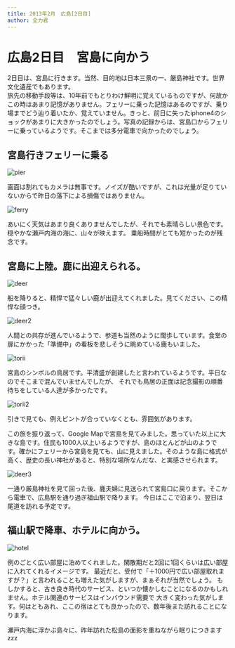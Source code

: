 ```yaml
---
title: 2013年2月　広島[2日目]
author: 全力君
---
```


# 広島2日目　宮島に向かう

2日目は、宮島に行きます。当然、目的地は日本三景の一、厳島神社です。世界文化遺産でもあります。  
旅先の移動手段等は、10年前でもとりわけ鮮明に覚えているものですが、何故かこの時はあまり記憶がありません。フェリーに乗った記憶はあるのですが、乗り場までどう辿り着いたか、覚えていません。きっと、前日に失ったiphone4のショックがあまりに大きかったのでしょう。写真の記録からは、宮島口からフェリーに乗っているようです。そこまでは多分電車で向かったのでしょう。

## 宮島行きフェリーに乗る

![pier](/posts/201302_2/pier.jpg)

画面は割れてもカメラは無事です。ノイズが酷いですが、これは光量が足りていないからで昨日の落下による損傷ではありません。

![ferry](/posts/201302_2/ferry.jpg)

あいにく天気はあまり良くありませんでしたが、それでも素晴らしい景色です。穏やかな瀬戸内海の海に、山々が映えます。
乗船時間がとても短かったのが残念です。

## 宮島に上陸。鹿に出迎えられる。

![deer](/posts/201302_2/deer.jpg)

船を降りると、精悍で猛々しい鹿が出迎えてくれました。見てください、この精悍な顔つき。

![deer2](/posts/201302_2/deer2.jpg)

人間との共存が進んでいるようで、参道も当然のように闊歩しています。食堂の扉にかかった「準備中」の看板を悲しそうに眺めている鹿もいました。

![torii](/posts/201302_2/torii.jpg)

宮島のシンボルの鳥居です。平清盛が創建したと言われているようです。平日なのでそこまで混んでいませんでしたが、
それでも鳥居の正面は記念撮影の順番待ちをしている人達が多かったです。

![torii2](/posts/201302_2/torii-far.jpg)

引きで見ても、例えピントが合っていなくとも、雰囲気があります。  
  
この旅を振り返って、Google Mapで宮島を見てみました。思っていた以上に大きな島です。住民も1000人以上いるようですが、島のほとんどが山のようです。確かにフェリーから宮島を見ても、山に見えました。そのような島に格式が高く、歴史の長い神社があると、特別な場所なんだな、と実感させられます。

![deer3](/posts/201302_2/deer3.jpg)

一通り厳島神社を見て回った後、鹿夫婦に見送られて宮島口に戻ります。そこから電車で、広島駅を通り過ぎ福山駅で降ります。
今日はここで泊まり、翌日は尾道を訪れる予定です。

## 福山駅で降車、ホテルに向かう。

![hotel](/posts/201302_2/hotel.jpg)

例のごとく広い部屋に泊めてくれました。閑散期だと2回に1回くらいは広い部屋に入れてくれるイメージです。
最近だと、受付で「＋1000円で広い部屋取れますが？」と言われることも増えた気がしますが、まぁそれが当然でしょう。
もしかすると、古き良き時代のサービス、といつか懐かしむことになるのかもしれません。ホテル関連のサービスはインバウンド需要で
大きく変わった気がします。何はともあれ、ここの宿はとても良かったので、数年後また訪れることになります。  

瀬戸内海に浮かぶ島々に、昨年訪れた松島の面影を重ねながら眠りにつきますzzz
